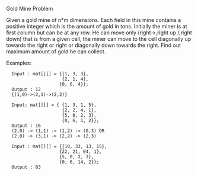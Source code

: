 Gold Mine Problem

Given a gold mine of n*m dimensions. Each field in this mine contains a positive integer which is the amount of gold in tons. Initially the miner is at first column but can be at any row. He can move only (right->,right up /,right down\) that is from a given cell, the miner can move to the cell diagonally up towards the right or right or diagonally down towards the right. Find out maximum amount of gold he can collect.

Examples:

      Input : mat[][] = {{1, 3, 3},
                         {2, 1, 4},
                        {0, 6, 4}};
      Output : 12 
      {(1,0)->(2,1)->(2,2)}

      Input: mat[][] = { {1, 3, 1, 5},
                         {2, 2, 4, 1},
                         {5, 0, 2, 3},
                         {0, 6, 1, 2}};
      Output : 16
      (2,0) -> (1,1) -> (1,2) -> (0,3) OR
      (2,0) -> (3,1) -> (2,2) -> (2,3)

      Input : mat[][] = {{10, 33, 13, 15},
                        {22, 21, 04, 1},
                        {5, 0, 2, 3},
                        {0, 6, 14, 2}};
      Output : 83
